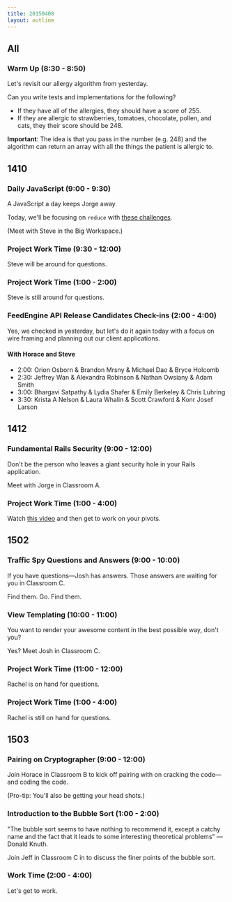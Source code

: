 ```yaml
---
title: 20150408
layout: outline
---
```


## All

### Warm Up (8:30 - 8:50)

Let's revisit our allergy algorithm from yesterday.

Can you write tests and implementations for the following?

* If they have all of the allergies, they should have a score of 255.
* If they are allergic to strawberries, tomatoes, chocolate, pollen, and cats, they their score should be 248.

**Important**: The idea is that you pass in the number (e.g. 248) and the algorithm can return an array with all the things the patient is allergic to.

## 1410

### Daily JavaScript (9:00 - 9:30)

A JavaScript a day keeps Jorge away.

Today, we'll be focusing on `reduce` with [these challenges](https://gist.github.com/stevekinney/2b24ec29ce0142c4497f).

(Meet with Steve in the Big Workspace.)

### Project Work Time (9:30 - 12:00)

Steve will be around for questions.

### Project Work Time (1:00 - 2:00)

Steve is still around for questions.

### FeedEngine API Release Candidates Check-ins (2:00 - 4:00)

Yes, we checked in yesterday, but let's do it again today with a focus on wire framing and planning out our client applications.

#### With Horace and Steve

* 2:00: Orion Osborn & Brandon Mrsny & Michael Dao & Bryce Holcomb
* 2:30: Jeffrey Wan & Alexandra Robinson & Nathan Owsiany & Adam Smith
* 3:00: Bhargavi Satpathy & Lydia Shafer & Emily Berkeley & Chris Luhring
* 3:30: Krista A Nelson & Laura Whalin & Scott Crawford & Konr Josef Larson

## 1412

### Fundamental Rails Security (9:00 - 12:00)

Don't be the person who leaves a giant security hole in your Rails application.

Meet with Jorge in Classroom A.

### Project Work Time (1:00 - 4:00)

Watch [this video](https://www.youtube.com/watch?v=n67RYI_0sc0) and then get to work on your pivots.

## 1502

### Traffic Spy Questions and Answers (9:00 - 10:00)

If you have questions—Josh has answers. Those answers are waiting for you in Classroom C.

Find them. Go. Find them.

### View Templating (10:00 - 11:00)

You want to render your awesome content in the best possible way, don't you?

Yes? Meet Josh in Classroom C.

### Project Work Time (11:00 - 12:00)

Rachel is on hand for questions.

### Project Work Time (1:00 - 4:00)

Rachel is still on hand for questions.

## 1503

### Pairing on Cryptographer (9:00 - 12:00)

Join Horace in Classroom B to kick off pairing with on cracking the code—and coding the code.

(Pro-tip: You'll also be getting your head shots.)

### Introduction to the Bubble Sort (1:00 - 2:00)

"The bubble sort seems to have nothing to recommend it, except a catchy name and the fact that it leads to some interesting theoretical problems" — Donald Knuth.

Join Jeff in Classroom C in to discuss the finer points of the bubble sort.

### Work Time (2:00 - 4:00)

Let's get to work.
